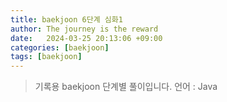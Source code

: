 ```yaml
---
title: baekjoon 6단계 심화1
author: The journey is the reward
date:   2024-03-25 20:13:06 +09:00
categories: [baekjoon]
tags: [baekjoon]
---
```

> 기록용 baekjoon 단계별 풀이입니다. 언어 : Java
